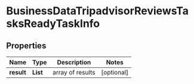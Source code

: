 # BusinessDataTripadvisorReviewsTasksReadyTaskInfo


## Properties

| Name | Type | Description | Notes |
|------------ | ------------- | ------------- | -------------|
**result** | **List<BusinessDataTripadvisorReviewsTasksReadyResultInfo>** | array of results |[optional]|